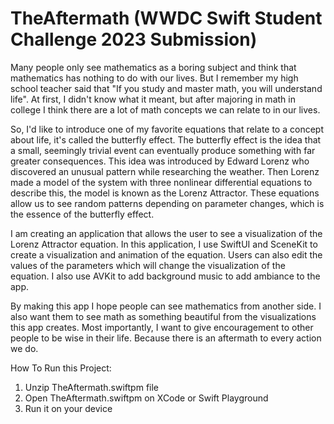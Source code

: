 # TheAftermath (WWDC Swift Student Challenge 2023 Submission)

Many people only see mathematics as a boring subject and think that mathematics has nothing to do with our lives. But I remember my high school teacher said that "If you study and master math, you will understand life". At first, I didn't know what it meant, but after majoring in math in college I think there are a lot of math concepts we can relate to in our lives.

So, I'd like to introduce one of my favorite equations that relate to a concept about life, it's called the butterfly effect. The butterfly effect is the idea that a small, seemingly trivial event can eventually produce something with far greater consequences. This idea was introduced by Edward Lorenz who discovered an unusual pattern while researching the weather. Then Lorenz made a model of the system with three nonlinear differential equations to describe this, the model is known as the Lorenz Attractor. These equations allow us to see random patterns depending on parameter changes, which is the essence of the butterfly effect.

I am creating an application that allows the user to see a visualization of the Lorenz Attractor equation. In this application, I use SwiftUI and SceneKit to create a visualization and animation of the equation. Users can also edit the values of the parameters which will change the visualization of the equation. I also use AVKit to add background music to add ambiance to the app.

By making this app I hope people can see mathematics from another side. I also want them to see math as something beautiful from the visualizations this app creates. Most importantly, I want to give encouragement to other people to be wise in their life. Because there is an aftermath to every action we do.

How To Run this Project:
1. Unzip TheAftermath.swiftpm file
2. Open TheAftermath.swiftpm on XCode or Swift Playground
3. Run it on your device
